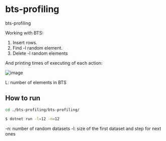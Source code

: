 # bts-profiling
bts-profiling


Working with BTS:
1. Insert rows.
2. Find -l random element.
3. Delete -l random elements

And printing times of executing of each action:

![image](https://user-images.githubusercontent.com/112312750/203818016-8201433c-aee4-45a3-94bc-de8ac48c88a1.png)

L: number of elements in BTS

## How to run

```bash
cd ./bts-profiling/bts-profiling/

$ dotnet run -l=12 -n=12
```

-n: number of random datasets
-l: size of the first dataset and step for next ones
